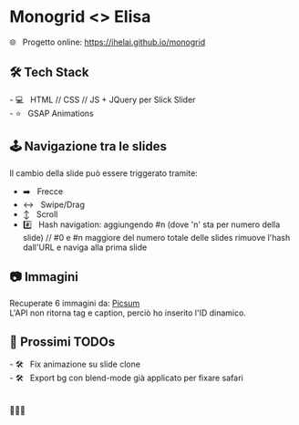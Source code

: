 # Monogrid <> Elisa
🌐 &nbsp; Progetto online: <a href="https://ihelai.github.io/monogrid">https://ihelai.github.io/monogrid</a>

<h2>🛠 Tech Stack</h2>
- 💻 &nbsp; HTML // CSS // JS + JQuery per Slick Slider <br>
- ⭐️ &nbsp; GSAP Animations  <br>

<h2>🕹 Navigazione tra le slides</h2>

Il cambio della slide può essere triggerato tramite:
- ➡️ &nbsp; Frecce
- ↔️ &nbsp; Swipe/Drag
- ↕️ &nbsp; Scroll
- #️⃣ &nbsp; Hash navigation: aggiungendo #n (dove 'n' sta per numero della slide) // #0 e #n maggiore del numero totale delle slides rimuove l'hash dall'URL e naviga alla prima slide

<h2>📷 Immagini</h2>
Recuperate 6 immagini da: <a href="https://picsum.photos/">Picsum</a> <br>
L'API non ritorna tag e caption, perciò ho inserito l'ID dinamico.

<h2>📌 Prossimi TODOs</h2>
- 🛠 &nbsp; Fix animazione su slide clone<br>
- 🛠 &nbsp; Export bg con blend-mode già applicato per fixare safari
<br><br><br>
👩🏼‍💻
